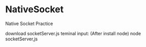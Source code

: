 # NativeSocket
Native Socket Practice

download socketServer.js
teminal input:
(After install node)
node socketServer,js
